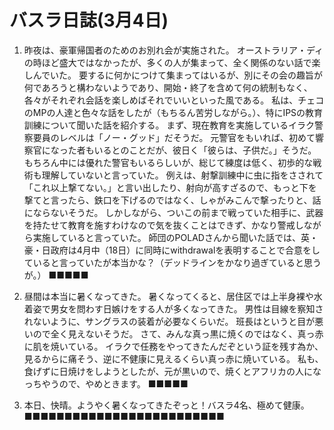 # バスラ日誌(3月4日)

1. 昨夜は、豪軍帰国者のためのお別れ会が実施された。
   オーストラリア・ディの時ほど盛大ではなかったが、多くの人が集まって、全く関係のない話で楽しんでいた。
   要するに何かにつけて集まってはいるが、別にその会の趣旨が何であろうと構わないようであり、開始・終了を含めて何の統制もなく、各々がそれぞれ会話を楽しめばそれでいいといった風である。
   私は、チェコのMPの人達と色々な話をしたが（もちるん苦労しながら。）、特にIPSの教育訓練について聞いた話を紹介する。
   まず、現在教育を実施しているイラク警察要員のレベルは「ノー・グッド」だそうだ。
   元警官をもいれば、初めて響察官になった者もいるとのことだが、彼日く「彼らは、子供だ。」そうだ。
   もちろん中には優れた警官もいるらしいが、総じて練度は低く、初歩的な戦術も理解していないと言っていた。
   例えは、射撃訓練中に虫に指をさされて「これ以上撃てない。」と言い出したり、射向が高すざるので、もっと下を撃てと言ったら、鉄口を下げるのではなく、しゃがみこんで撃ったりと、話にならないそうだ。
   しかしながら、ついこの前まで戦っていた相手に、武器を持たせて教育を施すわけなので気を抜くことはできず、かなり警戒しながら実施していると言っていた。
   師団のPOLADさんから聞いた話では、英・豪・日政府は4月中（18日）に同時にwithdrawalを表明することで合意をしていると言っていたが本当かな？（デッドラインをかなり過ぎていると思うが。）
   ■■■■■

2. 昼間は本当に暑くなってきた。
   暑くなってくると、居住区では上半身裸や水着姿で男女を問わす日嫉けをする人が多くなってきた。
   男性は目線を察知されないように、サングラスの装着が必要なくらいだ。
   班長はというと目が悪いので全く見えないそうだ。
   さて、みんな真っ黒に焼くのではなく、真っ赤に肌を焼いている。
   イラクで任務をやってきたんだぞという証を残す為か、見るからに痛そう、逆に不健康に見えるくらい真っ赤に焼いている。
   私も、食げずに日焼けをしようとしたが、元が黒いので、焼くとアフリカの人になっちやうので、やめときます。
   ■■■■■

3. 本日、快晴。ようやく暑くなってきたぞっと！バスラ4名、極めて健康。
   ■■■■■■■■■■■■■■■■■■■■■■■■■
